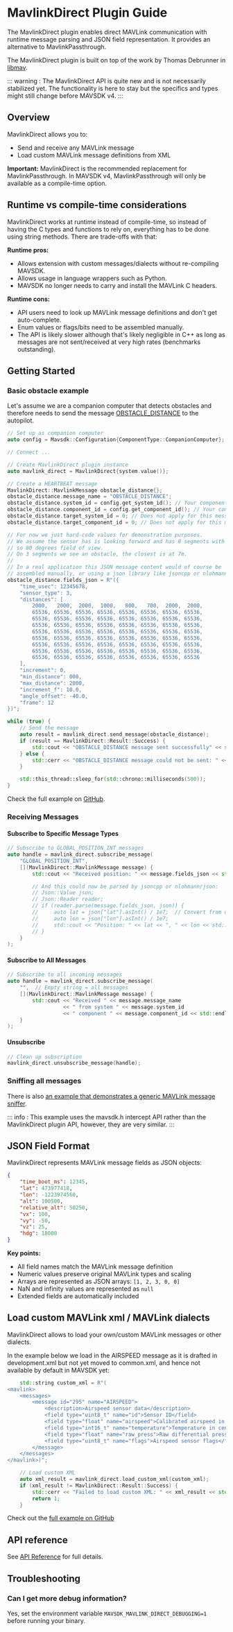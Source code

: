 # MavlinkDirect Plugin Guide

The MavlinkDirect plugin enables direct MAVLink communication with runtime message parsing and JSON field representation. It provides an alternative to MavlinkPassthrough.

The MavlinkDirect plugin is built on top of the work by Thomas Debrunner in [libmav](https://github.com/Auterion/libmav).


::: warning
: The MavlinkDirect API is quite new and is not necessarily stabilized yet. The functionality is here to stay but the specifics and types might still change before MAVSDK v4.
:::

## Overview

MavlinkDirect allows you to:
- Send and receive any MAVLink message
- Load custom MAVLink message definitions from XML

**Important:** MavlinkDirect is the recommended replacement for MavlinkPassthrough. In MAVSDK v4, MavlinkPassthrough will only be available as a compile-time option.

## Runtime vs compile-time considerations

MavlinkDirect works at runtime instead of compile-time, so instead of having the C types and functions to rely on, everything has to be done using string methods. There are trade-offs with that:

**Runtime pros:**

- Allows extension with custom messages/dialects without re-compiling MAVSDK.
- Allows usage in language wrappers such as Python.
- MAVSDK no longer needs to carry and install the MAVLink C headers.

**Runtime cons:**

- API users need to look up MAVLink message definitions and don't get auto-complete.
- Enum values or flags/bits need to be assembled manually.
- The API is likely slower although that's likely negligible in C++ as long as messages are not sent/received at very high rates (benchmarks outstanding).

## Getting Started

### Basic obstacle example

Let's assume we are a companion computer that detects obstacles and therefore needs to send the message [OBSTACLE_DISTANCE](https://mavlink.io/en/messages/common.html#OBSTACLE_DISTANCE) to the autopilot.

```cpp
// Set up as companion computer
auto config = Mavsdk::Configuration{ComponentType::CompanionComputer};

// Connect ...

// Create MavlinkDirect plugin instance
auto mavlink_direct = MavlinkDirect{system.value()};

// Create a HEARTBEAT message
MavlinkDirect::MavlinkMessage obstacle_distance{};
obstacle_distance.message_name = "OBSTACLE_DISTANCE";
obstacle_distance.system_id = config.get_system_id(); // Your component's system ID
obstacle_distance.component_id = config.get_component_id(); // Your component's component ID
obstacle_distance.target_system_id = 0; // Does not apply for this message
obstacle_distance.target_component_id = 0; // Does not apply for this message

// For now we just hard-code values for demonstration purposes.
// We assume the sensor has is looking forward and has 8 segments with 10 degrees per segment,
// so 80 degrees field of view.
// On 3 segments we see an obstacle, the closest is at 7m.
//
// In a real application this JSON message content would of course be
// assembled manually, or using a json library like jsoncpp or nlohmann/json.
obstacle_distance.fields_json = R"({
    "time_usec": 12345678,
    "sensor_type": 3,
    "distances": [
        2000,   2000,  2000,  1000,   800,   700,  2000,  2000,
        65536, 65536, 65536, 65536, 65536, 65536, 65536, 65536,
        65536, 65536, 65536, 65536, 65536, 65536, 65536, 65536,
        65536, 65536, 65536, 65536, 65536, 65536, 65536, 65536,
        65536, 65536, 65536, 65536, 65536, 65536, 65536, 65536,
        65536, 65536, 65536, 65536, 65536, 65536, 65536, 65536,
        65536, 65536, 65536, 65536, 65536, 65536, 65536, 65536,
        65536, 65536, 65536, 65536, 65536, 65536, 65536, 65536,
        65536, 65536, 65536, 65536, 65536, 65536, 65536, 65536
    ],
    "increment": 0,
    "min_distance": 000,
    "max_distance": 2000,
    "increment_f": 10.0,
    "angle_offset": -40.0,
    "frame": 12
})";

while (true) {
    // Send the message
    auto result = mavlink_direct.send_message(obstacle_distance);
    if (result == MavlinkDirect::Result::Success) {
        std::cout << "OBSTACLE_DISTANCE message sent successfully" << std::endl;
    } else {
        std::cerr << "OBSTACLE_DISTANCE message could not be sent: " << result << std::endl;
    }

    std::this_thread::sleep_for(std::chrono::milliseconds(500));
}
```

Check the full example on [GitHub](https://github.com/mavlink/MAVSDK/tree/main/examples/mavlink_direct_sender).

### Receiving Messages

#### Subscribe to Specific Message Types

```cpp
// Subscribe to GLOBAL_POSITION_INT messages
auto handle = mavlink_direct.subscribe_message(
    "GLOBAL_POSITION_INT",
    [](MavlinkDirect::MavlinkMessage message) {
        std::cout << "Received position: " << message.fields_json << std::endl;

        // And this could now be parsed by jsoncpp or nlohmann/json:
        // Json::Value json;
        // Json::Reader reader;
        // if (reader.parse(message.fields_json, json)) {
        //     auto lat = json["lat"].asInt() / 1e7;  // Convert from degrees * 1e7
        //     auto lon = json["lon"].asInt() / 1e7;
        //     std::cout << "Position: " << lat << ", " << lon << std::endl;
        // }
    }
);
```

#### Subscribe to All Messages

```cpp
// Subscribe to all incoming messages
auto handle = mavlink_direct.subscribe_message(
    "",  // Empty string = all messages
    [](MavlinkDirect::MavlinkMessage message) {
        std::cout << "Received " << message.message_name
                  << " from system " << message.system_id
                  << " component " << message.component_id << std::endl;
    }
);
```

#### Unsubscribe

```cpp
// Clean up subscription
mavlink_direct.unsubscribe_message(handle);
```

### Sniffing all messages

There is also [an example that demonstrates a generic MAVLink message sniffer](https://github.com/mavlink/MAVSDK/tree/main/examples/sniffer).

::: info
: This example uses the mavsdk.h intercept API rather than the MavlinkDirect plugin API, however, they are very similar.
:::

## JSON Field Format

MavlinkDirect represents MAVLink message fields as JSON objects:

```json
{
    "time_boot_ms": 12345,
    "lat": 473977418,
    "lon": -1223974560,
    "alt": 100500,
    "relative_alt": 50250,
    "vx": 100,
    "vy": -50,
    "vz": 25,
    "hdg": 18000
}
```

**Key points:**
- All field names match the MAVLink message definition
- Numeric values preserve original MAVLink types and scaling
- Arrays are represented as JSON arrays: `[1, 2, 3, 0, 0]`
- NaN and infinity values are represented as `null`
- Extended fields are automatically included


## Load custom MAVLink xml / MAVLink dialects

MavlinkDirect allows to load your own/custom MAVLink messages or other dialects.

In the example below we load in the AIRSPEED message as it is drafted in development.xml but not yet moved to common.xml, and hence not available by default in MAVSDK yet:

```cpp
    std::string custom_xml = R"(
<mavlink>
    <messages>
        <message id="295" name="AIRSPEED">
            <description>Airspeed sensor data</description>
            <field type="uint8_t" name="id">Sensor ID</field>
            <field type="float" name="airspeed">Calibrated airspeed in m/s</field>
            <field type="int16_t" name="temperature">Temperature in centidegrees</field>
            <field type="float" name="raw_press">Raw differential pressure</field>
            <field type="uint8_t" name="flags">Airspeed sensor flags</field>
        </message>
    </messages>
</mavlink>)";

    // Load custom XML
    auto xml_result = mavlink_direct.load_custom_xml(custom_xml);
    if (xml_result != MavlinkDirect::Result::Success) {
        std::cerr << "Failed to load custom XML: " << xml_result << std::endl;
        return 1;
    }
```

Check out the [full example on GitHub](https://github.com/mavlink/MAVSDK/tree/main/examples/mavlink_direct_sender_custom)

## API reference

See [API Reference](../api_reference/classmavsdk_1_1_mavlink_direct.md) for full details.

## Troubleshooting

### Can I get more debug information?

Yes, set the environment variable `MAVSDK_MAVLINK_DIRECT_DEBUGGING=1` before running your binary.

